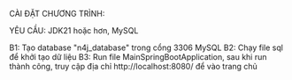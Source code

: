 CÀI ĐẶT CHƯƠNG TRÌNH:

YÊU CẦU: JDK21 hoặc hơn, MySQL

B1: Tạo database "n4j_database" trong cổng 3306 MySQL
B2: Chạy file sql để khởi tạo dữ liệu
B3: Run file MainSpringBootApplication, sau khi run thành công, truy cập địa chỉ http://localhost:8080/ để vào trang chủ
